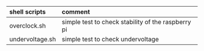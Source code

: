 | shell scripts               | comment                                                                                     |
| :-------------------------- | :------------------------------------------------------------------------------------------ |
| overclock.sh                | simple test to check stability of the raspberry pi                                          |
| undervoltage.sh             | simple test to check undervoltage                                                           |
